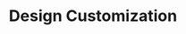 ---
layout: tutorial_by_tag
tag: custom-design
permalink: tutorial/custom-design/
title: Design Customization
---